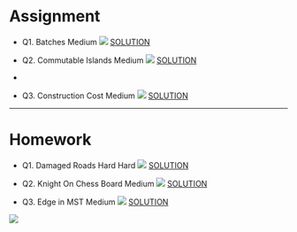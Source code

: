 # Assignment

- Q1. Batches Medium [![](https://img.shields.io/badge/-MEDIUM-yellow)]()
  [SOLUTION](src/main/java/com/scaler/dsa/assignment/Batches.java)

- Q2. Commutable Islands
  Medium [![](https://img.shields.io/badge/-MEDIUM-yellow)]() [SOLUTION](src/main/java/com/scaler/dsa/assignment/CommutableIslands.java)
-

- Q3. Construction Cost
  Medium [![](https://img.shields.io/badge/-MEDIUM-yellow)]() [SOLUTION](src/main/java/com/scaler/dsa/assignment/ConstructionCost.java)

***


# Homework

- Q1. Damaged Roads Hard Hard [![](https://img.shields.io/badge/-HARD-red)]() [SOLUTION](src/main/java/com/scaler/dsa/homework/DamagedRoads.java)

- Q2. Knight On Chess Board Medium [![](https://img.shields.io/badge/-MEDIUM-yellow)]() [SOLUTION](src/main/java/com/scaler/dsa/homework/KnightOnChessBoard.java)

- Q3. Edge in MST Medium [![](https://img.shields.io/badge/-MEDIUM-yellow)]() [SOLUTION](src/main/java/com/scaler/dsa/homework/EdgeinMST.java)

[![](https://img.shields.io/badge/github-blue?style=for-the-badge)](https://github.com/pashmash372) 
